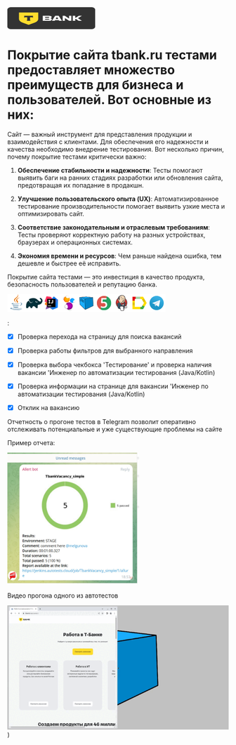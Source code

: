 <img src="/images/logo.png" width="200" height="50">

# Покрытие сайта tbank.ru тестами предоставляет множество преимуществ для бизнеса и пользователей. Вот основные из них:

Сайт — важный инструмент для представления продукции и взаимодействия с клиентами. Для обеспечения его надежности и качества необходимо внедрение тестирования.
Вот несколько причин, почему покрытие тестами критически важно:

1. **Обеспечение стабильности и надежности**: Тесты помогают выявить баги на ранних стадиях разработки или обновления сайта, предотвращая их попадание в продакшн.

2. **Улучшение пользовательского опыта (UX)**: Автоматизированное тестирование производительности помогает выявить узкие места и оптимизировать сайт.

3. **Соответствие законодательным и отраслевым требованиям**: Тесты проверяют корректную работу на разных устройствах, браузерах и операционных системах.

4. **Экономия времени и ресурсов**: Чем раньше найдена ошибка, тем дешевле и быстрее её исправить.



Покрытие сайта тестами — это инвестиция в качество продукта, безопасность пользователей и репутацию банка.


![This is an image](/icons/Java.png)![This is an image](/icons/Gradle.png)![This is an image](/icons/Intelij_IDEA.png)![This is an image](/icons/Selenide.png)![This is an image](/icons/Selenoid.png)![This is an image](/icons/JUnit5.png)![This is an image](/icons/Jenkins.png)![This is an image](/icons/Allure_Report.png)![This is an image](/icons/Telegram.png)

:

- [x] Проверка перехода на страницу для поиска вакансий
- [x] Проверка работы фильтров для выбранного направления
- [x] Проверка выбора чекбокса 'Тестирование' и проверка наличия вакансии 'Инженер по автоматизации тестирования (Java/Kotlin)
- [x] Проверка информации на странице для вакансии 'Инженер по автоматизации тестирования (Java/Kotlin)
- [x] Отклик на вакансию


Отчетность о прогоне тестов в Telegram позволит оперативно отслеживать потенциальные и уже существующие проблемы на сайте

Пример отчета:

<img src="/images/allure report.jpg" width="300" height="300">

Видео прогона одного из автотестов

![animation.gif](animation/animation.gif))



